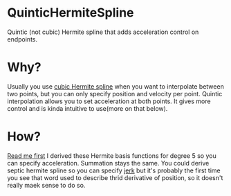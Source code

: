 # QuinticHermiteSpline
Quintic (not cubic) Hermite spline that adds acceleration control on endpoints.
# Why?
Usually you use [cubic Hermite spline](https://en.wikipedia.org/wiki/Cubic_Hermite_spline) when you want to interpolate between two points, but you can only specify position and velocity per point. Quintic interpolation allows you to set acceleration at both points. It gives more control and is kinda intuitive to use(more on that below).
# How?
[Read me first](https://en.wikipedia.org/wiki/Cubic_Hermite_spline#Representations)
I derived these Hermite basis functions for degree 5 so you can specify acceleration. Summation stays the same. You could derive septic hermite spline so you can specify [jerk](https://en.wikipedia.org/wiki/Jerk_(physics)) but it's probably the first time you see that word used to describe thrid derivative of position, so it doesn't really maek sense to do so. 
